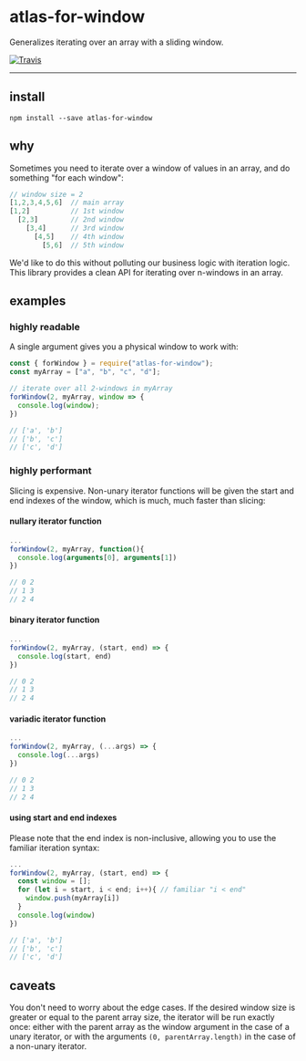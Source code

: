 # atlas-for-window

Generalizes iterating over an array with a sliding window.

[![Travis](https://img.shields.io/travis/atlassubbed/atlas-for-window.svg)](https://travis-ci.org/atlassubbed/atlas-for-window)

---

## install

```
npm install --save atlas-for-window
```

## why

Sometimes you need to iterate over a window of values in an array, and do something "for each window":

```javascript
// window size = 2
[1,2,3,4,5,6]  // main array
[1,2]          // 1st window
  [2,3]        // 2nd window
    [3,4]      // 3rd window
      [4,5]    // 4th window
        [5,6]  // 5th window
```

We'd like to do this without polluting our business logic with iteration logic. This library provides a clean API for iterating over n-windows in an array.

## examples

### highly readable

A single argument gives you a physical window to work with:

```javascript
const { forWindow } = require("atlas-for-window");
const myArray = ["a", "b", "c", "d"];

// iterate over all 2-windows in myArray
forWindow(2, myArray, window => {
  console.log(window);
})

// ['a', 'b']
// ['b', 'c']
// ['c', 'd']
```

### highly performant

Slicing is expensive. Non-unary iterator functions will be given the start and end indexes of the window, which is much, much faster than slicing:

#### nullary iterator function

```javascript
...
forWindow(2, myArray, function(){
  console.log(arguments[0], arguments[1])
})

// 0 2
// 1 3
// 2 4
```

#### binary iterator function

```javascript
...
forWindow(2, myArray, (start, end) => {
  console.log(start, end)
})

// 0 2
// 1 3
// 2 4
```

#### variadic iterator function

```javascript
...
forWindow(2, myArray, (...args) => {
  console.log(...args)
})

// 0 2
// 1 3
// 2 4
```

#### using start and end indexes

Please note that the end index is non-inclusive, allowing you to use the familiar iteration syntax:

```javascript
...
forWindow(2, myArray, (start, end) => {
  const window = [];
  for (let i = start, i < end; i++){ // familiar "i < end"
    window.push(myArray[i])
  }
  console.log(window)
})

// ['a', 'b']
// ['b', 'c']
// ['c', 'd']
```

## caveats

You don't need to worry about the edge cases. If the desired window size is greater or equal to the parent array size, the iterator will be run exactly once: either with the parent array as the window argument in the case of a unary iterator, or with the arguments `(0, parentArray.length)` in the case of a non-unary iterator.
